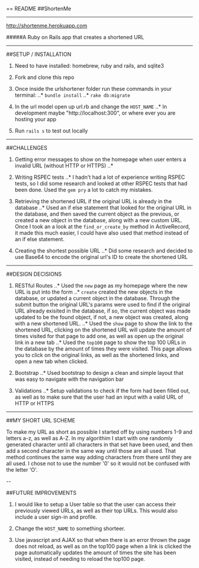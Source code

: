 == README
##ShortenMe

---

http://shortenme.herokuapp.com

#####A Ruby on Rails app that creates a shortened URL

---

##SETUP / INSTALLATION

1. Need to have installed: homebrew, ruby and rails, and sqlite3

2. Fork and clone this repo

3. Once inside the urlshortener folder run these commands in your terminal:
..* `bundle install`
..* `rake db:migrate`

4. In the url model open up url.rb and change the `HOST_NAME`
..* In development maybe "http://localhost:300", or where ever you are hosting your app

5. Run `rails s` to test out locally

---

##CHALLENGES

1. Getting error messages to show on the homepage when user enters a invalid URL (without HTTP or HTTPS)
..*

2. Writing RSPEC tests
..* I hadn't had a lot of experience writing RSPEC tests, so I did some research and looked at other RSPEC tests that had been done. Used the `gem pry` a lot to catch my mistakes.

3. Retrieving the shortened URL if the original URL is already in the database
..* Used an if else statement that looked for the original URL in the database, and then saved the current object as the previous, or created a new object in the database, along with a new custom URL. Once I took an a look at the `find_or_create_by` method in ActiveRecord, it made this much easier, I could have also used that method instead of an if else statement.

4. Creating the shortest possible URL
..* Did some research and decided to use Base64 to encode the original url's ID to create the shortened URL

---

##DESIGN DECISIONS

1. RESTful Routes
..* Used the `new` page as my homepage where the new URL is put into the form
..* `create` created the new objects in the database, or updated a current object in the database. Through the submit button the original URL's params were used to find if the original URL already exisited in the database, if so, the current object was made updated to be the found object, if not, a new object was created, along with a new shortened URL.
..* Used the `show` page to show the link to the shortened URL, clicking on the shortened URL will update the amount of times visited for that page to add one, as well as open up the original link in a new tab
..* Used the `top100` page to show the top 100 URLs in the database by the amount of times they were visited. This page allows you to click on the original links, as well as the shortened links, and open a new tab when clicked.

2. Bootstrap
..* Used bootstrap to design a clean and simple layout that was easy to navigate with the navigation bar

3. Validations
..* Setup validations to check if the form had been filled out, as well as to make sure that the user had an input with a valid URL of HTTP or HTTPS

---

##MY SHORT URL SCHEME

To make my URL as short as possible I started off by using numbers 1-9 and letters a-z, as well as A-Z.  In my algorithim I start with one randomly generated character until all characters in that set have been used, and then add a second character in the same way until those are all used.  That method continues the same way adding characters from there until they are all used.  I chose not to use the number '0' so it would not be confused with the letter 'O'.

--

##FUTURE IMPROVEMENTS

1. I would like to setup a User table so that the user can access their previously viewed URLs, as well as their top URLs. This would also include a user sign-in and profile.

2. Change the `HOST_NAME` to something shorteer.

3. Use javascript and AJAX so that when there is an error thrown the page does not reload, as well as on the top100 page when a link is clicked the page automatically updates the amount of times the site has been visited, instead of needing to reload the top100 page.
